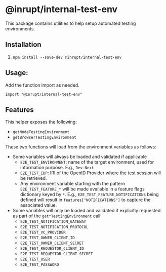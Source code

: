 # @inrupt/internal-test-env

This package contains utilities to help setup automated testing environments.

## Installation

1. `npm install --save-dev @inrupt/internal-test-env`

## Usage:

Add the function import as needed.

```
import "@inrupt/internal-test-env"
```

## Features

This helper exposes the following: 
- `getNodeTestingEnvironment` 
- `getBrowserTestingEnvironment`

These two functions will load from the environment variables as follows:
- Some variables will always be loaded and validated if applicable 
  - `E2E_TEST_ENVIRONMENT`: name of the target environment, used for information purpose.
    E.g., `Dev-Next`
  - `E2E_TEST_IDP`: IRI of the OpenID Provider where the test session will be retrieved.
  - Any environment variable starting with the pattern `E2E_TEST_FEATURE_*` will be
    made available in a feature flags dictionary keyed by `*`. E.g., `E2E_TEST_FEATURE_NOTIFICATIONS`
    being defined will result in `features["NOTIFICATIONS"]` to capture the associated
    value.
- Some variables will only be loaded and validated if explicitly requested as part
  of the `get*TestingEnvironment` call:
    - `E2E_TEST_NOTIFICATION_GATEWAY`
    - `E2E_TEST_NOTIFICATION_PROTOCOL`
    - `E2E_TEST_VC_PROVIDER`
    - `E2E_TEST_OWNER_CLIENT_ID`
    - `E2E_TEST_OWNER_CLIENT_SECRET`
    - `E2E_TEST_REQUESTOR_CLIENT_ID`
    - `E2E_TEST_REQUESTOR_CLIENT_SECRET`
    - `E2E_TEST_USER`
    - `E2E_TEST_PASSWORD`
